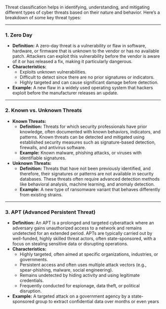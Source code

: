 Threat classification helps in identifying, understanding, and mitigating different types of cyber threats based on their nature and behavior. Here’s a breakdown of some key threat types:

---

### 1. **Zero Day**

- **Definition:** A zero-day threat is a vulnerability or flaw in software, hardware, or firmware that is unknown to the vendor or has no available patch. Attackers can exploit this vulnerability before the vendor is aware of it or has released a fix, making it particularly dangerous.
- **Characteristics:**
    - Exploits unknown vulnerabilities.
    - Difficult to detect since there are no prior signatures or indicators.
    - Highly targeted and can cause significant damage before detection.
- **Example:** A new flaw in a widely used operating system that hackers exploit before the manufacturer releases an update.

---

### 2. **Known vs. Unknown Threats**

- **Known Threats:**
    - **Definition:** Threats for which security professionals have prior knowledge, often documented with known behaviors, indicators, and patterns. Known threats can be detected and mitigated using established security measures such as signature-based detection, firewalls, and antivirus software.
    - **Example:** Known malware, phishing attacks, or viruses with identifiable signatures.
- **Unknown Threats:**
    - **Definition:** Threats that have not been previously identified, and therefore, their signatures or patterns are not available in security databases. These threats often require advanced detection methods like behavioral analysis, machine learning, and anomaly detection.
    - **Example:** A new type of ransomware variant that behaves differently from existing strains.

---

### 3. **APT (Advanced Persistent Threat)**

- **Definition:** An APT is a prolonged and targeted cyberattack where an adversary gains unauthorized access to a network and remains undetected for an extended period. APTs are typically carried out by well-funded, highly skilled threat actors, often state-sponsored, with a focus on stealing sensitive data or disrupting operations.
- **Characteristics:**
    - Highly targeted, often aimed at specific organizations, industries, or governments.
    - Persistent access and often uses multiple attack vectors (e.g., spear-phishing, malware, social engineering).
    - Remains undetected by hiding activity and using legitimate credentials.
    - Frequently conducted for espionage, data theft, or political disruption.
- **Example:** A targeted attack on a government agency by a state-sponsored group to extract confidential data over months or even years